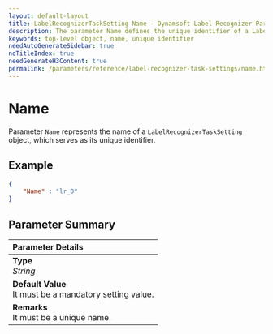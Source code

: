 ```yaml
---
layout: default-layout
title: LabelRecognizerTaskSetting Name - Dynamsoft Label Recognizer Parameter.
description: The parameter Name defines the unique identifier of a LabelRecognizerTaskSetting object.
keywords: top-level object, name, unique identifier
needAutoGenerateSidebar: true
noTitleIndex: true
needGenerateH3Content: true
permalink: /parameters/reference/label-recognizer-task-settings/name.html
---
```


# Name

Parameter `Name` represents the name of a `LabelRecognizerTaskSetting` object, which serves as its unique identifier.

## Example

```json
{
    "Name" : "lr_0"
}
```

## Parameter Summary

| Parameter Details |
| :----------------------------------- |
| **Type**<br>*String* |
| **Default Value**<br>It must be a mandatory setting value. |
| **Remarks**<br>It must be a unique name. |

